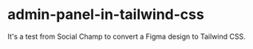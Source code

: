 # admin-panel-in-tailwind-css
 It's a test from Social Champ to convert a Figma design to Tailwind CSS.
